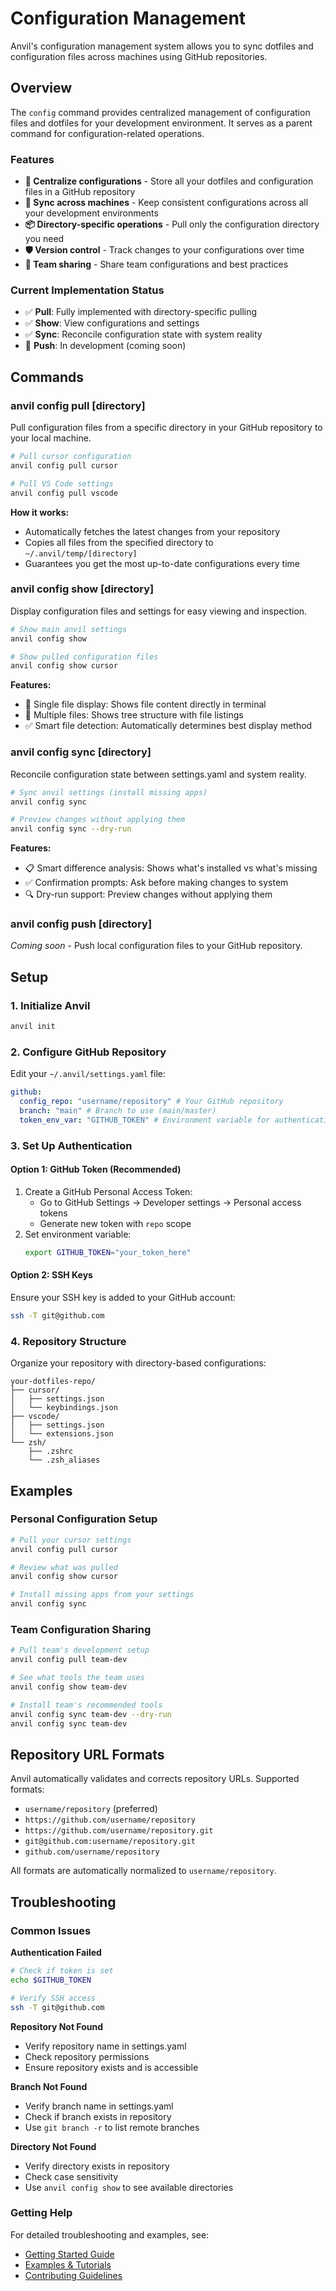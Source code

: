 # Configuration Management

Anvil's configuration management system allows you to sync dotfiles and configuration files across machines using GitHub repositories.

## Overview

The `config` command provides centralized management of configuration files and dotfiles for your development environment. It serves as a parent command for configuration-related operations.

### Features

- **📁 Centralize configurations** - Store all your dotfiles and configuration files in a GitHub repository
- **🔄 Sync across machines** - Keep consistent configurations across all your development environments
- **📦 Directory-specific operations** - Pull only the configuration directory you need
- **🛡️ Version control** - Track changes to your configurations over time
- **👥 Team sharing** - Share team configurations and best practices

### Current Implementation Status

- ✅ **Pull**: Fully implemented with directory-specific pulling
- ✅ **Show**: View configurations and settings
- ✅ **Sync**: Reconcile configuration state with system reality
- 🚧 **Push**: In development (coming soon)

## Commands

### anvil config pull [directory]

Pull configuration files from a specific directory in your GitHub repository to your local machine.

```bash
# Pull cursor configuration
anvil config pull cursor

# Pull VS Code settings
anvil config pull vscode
```

**How it works:**

- Automatically fetches the latest changes from your repository
- Copies all files from the specified directory to `~/.anvil/temp/[directory]`
- Guarantees you get the most up-to-date configurations every time

### anvil config show [directory]

Display configuration files and settings for easy viewing and inspection.

```bash
# Show main anvil settings
anvil config show

# Show pulled configuration files
anvil config show cursor
```

**Features:**

- 📄 Single file display: Shows file content directly in terminal
- 📁 Multiple files: Shows tree structure with file listings
- ✅ Smart file detection: Automatically determines best display method

### anvil config sync [directory]

Reconcile configuration state between settings.yaml and system reality.

```bash
# Sync anvil settings (install missing apps)
anvil config sync

# Preview changes without applying them
anvil config sync --dry-run
```

**Features:**

- 📋 Smart difference analysis: Shows what's installed vs what's missing
- ✅ Confirmation prompts: Ask before making changes to system
- 🔍 Dry-run support: Preview changes without applying them

### anvil config push [directory]

_Coming soon_ - Push local configuration files to your GitHub repository.

## Setup

### 1. Initialize Anvil

```bash
anvil init
```

### 2. Configure GitHub Repository

Edit your `~/.anvil/settings.yaml` file:

```yaml
github:
  config_repo: "username/repository" # Your GitHub repository
  branch: "main" # Branch to use (main/master)
  token_env_var: "GITHUB_TOKEN" # Environment variable for authentication
```

### 3. Set Up Authentication

#### Option 1: GitHub Token (Recommended)

1. Create a GitHub Personal Access Token:
   - Go to GitHub Settings → Developer settings → Personal access tokens
   - Generate new token with `repo` scope
2. Set environment variable:
   ```bash
   export GITHUB_TOKEN="your_token_here"
   ```

#### Option 2: SSH Keys

Ensure your SSH key is added to your GitHub account:

```bash
ssh -T git@github.com
```

### 4. Repository Structure

Organize your repository with directory-based configurations:

```
your-dotfiles-repo/
├── cursor/
│   ├── settings.json
│   └── keybindings.json
├── vscode/
│   ├── settings.json
│   └── extensions.json
└── zsh/
    ├── .zshrc
    └── .zsh_aliases
```

## Examples

### Personal Configuration Setup

```bash
# Pull your cursor settings
anvil config pull cursor

# Review what was pulled
anvil config show cursor

# Install missing apps from your settings
anvil config sync
```

### Team Configuration Sharing

```bash
# Pull team's development setup
anvil config pull team-dev

# See what tools the team uses
anvil config show team-dev

# Install team's recommended tools
anvil config sync team-dev --dry-run
anvil config sync team-dev
```

## Repository URL Formats

Anvil automatically validates and corrects repository URLs. Supported formats:

- `username/repository` (preferred)
- `https://github.com/username/repository`
- `https://github.com/username/repository.git`
- `git@github.com:username/repository.git`
- `github.com/username/repository`

All formats are automatically normalized to `username/repository`.

## Troubleshooting

### Common Issues

**Authentication Failed**

```bash
# Check if token is set
echo $GITHUB_TOKEN

# Verify SSH access
ssh -T git@github.com
```

**Repository Not Found**

- Verify repository name in settings.yaml
- Check repository permissions
- Ensure repository exists and is accessible

**Branch Not Found**

- Verify branch name in settings.yaml
- Check if branch exists in repository
- Use `git branch -r` to list remote branches

**Directory Not Found**

- Verify directory exists in repository
- Check case sensitivity
- Use `anvil config show` to see available directories

### Getting Help

For detailed troubleshooting and examples, see:

- [Getting Started Guide](GETTING_STARTED.md)
- [Examples & Tutorials](EXAMPLES.md)
- [Contributing Guidelines](CONTRIBUTING.md)
